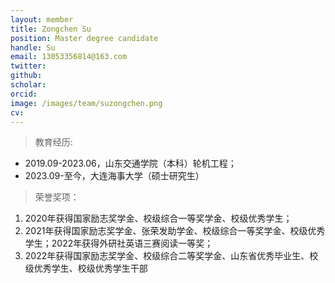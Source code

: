 ```yaml
---
layout: member
title: Zongchen Su
position: Master degree candidate
handle: Su
email: 13053356814@163.com
twitter: 
github: 
scholar:
orcid: 
image: /images/team/suzongchen.png
cv: 
---
```


> 教育经历:

- 2019.09-2023.06，山东交通学院（本科）轮机工程；
- 2023.09-至今，大连海事大学（硕士研究生）

> 荣誉奖项：

1. 2020年获得国家励志奖学金、校级综合一等奖学金、校级优秀学生；
2. 2021年获得国家励志奖学金、张荣发助学金、校级综合一等奖学金、校级优秀学生；2022年获得外研社英语三赛阅读一等奖；
3. 2022年获得国家励志奖学金、校级综合二等奖学金、山东省优秀毕业生、校级优秀学生、校级优秀学生干部